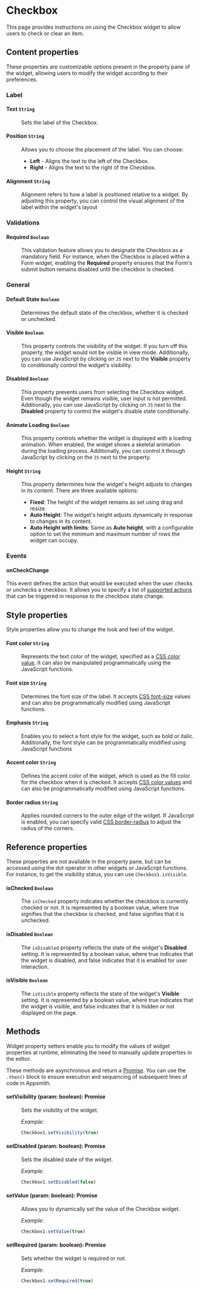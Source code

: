 # Checkbox

This page provides instructions on using the Checkbox widget to allow users to check or clear an item.

<ZoomImage src="/img/checkbox-img-.png" alt="Display Checkbox" caption="Display Checkbox" />

## Content properties

These properties are customizable options present in the property pane of the widget, allowing users to modify the widget according to their preferences. 

### Label

#### Text `String`

 <dd>
 Sets the label of the Checkbox. 
 
 </dd>

#### Position `String`
<dd>
 Allows you to choose the placement of the label. You can choose:<br />

 * <b>Left</b> - Aligns the text to the left of the Checkbox.
 * <b>Right</b> - Aligns the text to the right of the Checkbox.

</dd>

#### Alignment `String`

<dd>
Alignment refers to how a label is positioned relative to a widget. By adjusting this property, you can control the visual alignment of the label within the widget's layout
</dd>

### Validations


#### Required `Boolean`

<dd>

This validation feature allows you to designate the Checkbox as a mandatory field. For instance, when the Checkbox is placed within a Form widget, enabling the **Required** property ensures that the Form's submit button remains disabled until the checkbox is checked. 

</dd>

### General

#### Default State `Boolean`

<dd>
Determines the default state of the checkbox, whether it is checked or unchecked.

</dd>

#### Visible `Boolean`
<dd>

This property controls the visibility of the widget. If you turn off this property, the widget would not be visible in view mode. Additionally, you can use JavaScript by clicking on `JS` next to the **Visible** property to conditionally control the widget's visibility. 

</dd>


#### Disabled `Boolean`

<dd>

This property prevents users from selecting the Checkbox widget. Even though the widget remains visible, user input is not permitted. Additionally, you can use JavaScript by clicking on `JS` next to the **Disabled** property to control the widget's disable state conditionally. 
</dd>

#### Animate Loading `Boolean`

<dd>

This property controls whether the widget is displayed with a loading animation. When enabled, the widget shows a skeletal animation during the loading process. Additionally, you can control it through JavaScript by clicking on the <code>JS</code> next to the property.

</dd>

#### Height `String`

<dd>

This property determines how the widget's height adjusts to changes in its content. There are three available options:

* **Fixed**: The height of the widget remains as set using drag and resize.
* **Auto Height**: The widget's height adjusts dynamically in response to changes in its content.
* **Auto Height with limits**: Same as **Auto height**, with a configurable option to set the minimum and maximum number of rows the widget can occupy.

</dd>

### Events

#### onCheckChange

This event defines the action that would be executed when the user checks or unchecks a checkbox. It allows you to specify a list of [supported actions](/reference/appsmith-framework/widget-actions) that can be triggered in response to the checkbox state change.


## Style properties
Style properties allow you to change the look and feel of the widget.

#### Font color `String`

<dd>

Represents the text color of the widget, specified as a [CSS color value](https://developer.mozilla.org/en-US/docs/Web/CSS/color).  It can also be manipulated programmatically using the JavaScript functions.

</dd>

#### Font size `String`

<dd>

Determines the font size of the label. It accepts [CSS font-size](https://developer.mozilla.org/en-US/docs/Web/CSS/font-size) values and can also be programmatically modified using JavaScript functions.

</dd>

#### Emphasis `String`
<dd>
Enables you to select a font style for the widget, such as bold or italic. Additionally, the font style can be programmatically modified using JavaScript functions
</dd>

#### Accent color `String`

<dd>

Defines the accent color of the widget, which is used as the fill color for the checkbox when it is checked. It accepts [CSS color values](https://developer.mozilla.org/en-US/docs/Web/CSS/color) and can also be programmatically modified using JavaScript functions.

</dd>

#### Border radius `String`

<dd>

Applies rounded corners to the outer edge of the widget. If JavaScript is enabled, you can specify valid [CSS border-radius](https://developer.mozilla.org/en-US/docs/Web/CSS/border-radius) to adjust the radius of the corners.

</dd>

## Reference properties
These properties are not available in the property pane, but can be accessed using the dot operator in other widgets or JavaScript functions. For instance, to get the visibility status, you can use `Checkbox1.isVisible`.

#### isChecked `Boolean`
<dd>

The `isChecked` property indicates whether the checkbox is currently checked or not. It is represented by a boolean value, where true signifies that the checkbox is checked, and false signifies that it is unchecked. 

</dd>

#### isDisabled `Boolean`

<dd>

The `isDisabled` property reflects the state of the widget's **Disabled** setting. It is represented by a boolean value, where true indicates that the widget is disabled, and false indicates that it is enabled for user interaction.
</dd>

#### isVisible `Boolean`
<dd>

The `isVisible` property reflects the state of the widget's **Visible** setting. It is represented by a boolean value, where true indicates that the widget is visible, and false indicates that it is hidden or not displayed on the page.
</dd>


## Methods

Widget property setters enable you to modify the values of widget properties at runtime, eliminating the need to manually update properties in the editor.

These methods are asynchronous and return a [Promise](/core-concepts/writing-code/javascript-promises#using-promises-in-appsmith). You can use the `.then()` block to ensure execution and sequencing of subsequent lines of code in Appsmith.



#### setVisibility (param: boolean): Promise

<dd>

Sets the visibility of the widget.

*Example*:

```js
Checkbox1.setVisibility(true)
```

</dd>


#### setDisabled (param: boolean): Promise

<dd>

Sets the disabled state of the widget.

*Example*:

```js
Checkbox1.setDisabled(false)
```

</dd>

#### setValue (param: boolean): Promise

<dd>

Allows you to dynamically set the value of the Checkbox widget.

*Example*:

```js
Checkbox1.setValue(true)
```

</dd>


#### setRequired (param: boolean): Promise
<dd>

Sets whether the widget is required or not.

*Example*:

```js
Checkbox1.setRequired(true)
```

</dd>
